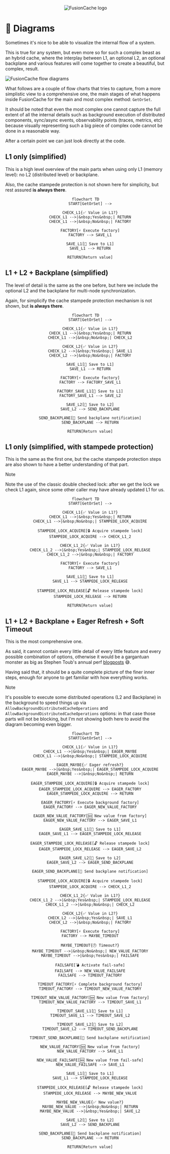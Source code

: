 <div align="center">

![FusionCache logo](logo-128x128.png)

</div>

# 🧬 Diagrams

Sometimes it's nice to be able to visualize the internal flow of a system.

This is true for any system, but even more so for such a complex beast as an hybrid cache, where the interplay between L1, an optional L2, an optional backplane and various features will come together to create a beautiful, but complex, result.

![FusionCache flow diagrams](images/diagrams.png)

What follows are a couple of flow charts that tries to capture, from a more simplistic view to a comprehensive one, the main stages of what happens inside FusionCache for the main and most complex method: `GetOrSet`.

It should be noted that even the most complex one cannot capture the full extent of all the internal details such as background execution of distributed components, sync/async events, observability points (traces, metrics, etc) because visually representing such a big piece of complex code cannot be done in a reasonable way.

After a certain point we can just look directly at the code.

## L1 only (simplified)

This is a high level overview of the main parts when using only L1 (memory level): no L2 (distributed level) or backplane.

Also, the cache stampede protection is not shown here for simplicity, but rest assured **is always there**.

<div align="center">

```mermaid
flowchart TD
    START[GetOrSet] -->
    
    CHECK_L1{✅ Value in L1?}
    CHECK_L1 -->|&nbsp;Yes&nbsp;| RETURN
    CHECK_L1 -->|&nbsp;No&nbsp;| FACTORY

    FACTORY[⚡ Execute factory]
    FACTORY --> SAVE_L1

    SAVE_L1[💾 Save to L1]
    SAVE_L1 --> RETURN
    
    RETURN[Return value]
```

</div>

## L1 + L2 + Backplane (simplified)

The level of detail is the same as the one before, but here we include the optional L2 and the backplane for multi-node synchronization.

Again, for simplicify the cache stampede protection mechanism is not shown, but **is always there**.

<div align="center">

```mermaid
flowchart TD
    START[GetOrSet] -->
    
    CHECK_L1{✅ Value in L1?}
    CHECK_L1 -->|&nbsp;Yes&nbsp;| RETURN
    CHECK_L1 -->|&nbsp;No&nbsp;| CHECK_L2

    CHECK_L2{✅ Value in L2?}
    CHECK_L2 -->|&nbsp;Yes&nbsp;| SAVE_L1
    CHECK_L2 -->|&nbsp;No&nbsp;| FACTORY

    SAVE_L1[💾 Save to L1]
    SAVE_L1 --> RETURN

    FACTORY[⚡ Execute factory]
    FACTORY --> FACTORY_SAVE_L1

    FACTORY_SAVE_L1[💾 Save to L1]
    FACTORY_SAVE_L1 --> SAVE_L2
    
    SAVE_L2[💾 Save to L2]
    SAVE_L2 --> SEND_BACKPLANE
    
    SEND_BACKPLANE[📢 Send backplane notification]
    SEND_BACKPLANE --> RETURN

    RETURN[Return value]
```

</div>

## L1 only (simplified, with stampede protection)

This is the same as the first one, but the cache stampede protection steps are also shown to have a better understanding of that part.

> [!NOTE]
> Note the use of the classic double checked lock: after we get the lock we check L1 again, since some other caller may have already updated L1 for us.

<div align="center">

```mermaid
flowchart TD
    START[GetOrSet] -->
    
    CHECK_L1{✅ Value in L1?}
    CHECK_L1 -->|&nbsp;Yes&nbsp;| RETURN
    CHECK_L1 -->|&nbsp;No&nbsp;| STAMPEDE_LOCK_ACQUIRE

    STAMPEDE_LOCK_ACQUIRE[🔒 Acquire stampede lock]
    STAMPEDE_LOCK_ACQUIRE --> CHECK_L1_2
    
    CHECK_L1_2{✅ Value in L1?}
    CHECK_L1_2 -->|&nbsp;Yes&nbsp;| STAMPEDE_LOCK_RELEASE
    CHECK_L1_2 -->|&nbsp;No&nbsp;| FACTORY

    FACTORY[⚡ Execute factory]
    FACTORY --> SAVE_L1

    SAVE_L1[💾 Save to L1]
    SAVE_L1 --> STAMPEDE_LOCK_RELEASE
    
    STAMPEDE_LOCK_RELEASE[🔓 Release stampede lock]
    STAMPEDE_LOCK_RELEASE --> RETURN
    
    RETURN[Return value]
```

</div>

## L1 + L2 + Backplane + Eager Refresh + Soft Timeout

This is the most comprehensive one.

As said, it cannot contain every little detail of every little feature and every possible combination of options, otherwise it would be a gargantuan monster as big as Stephen Toub's annual perf [blogposts](https://devblogs.microsoft.com/dotnet/performance-improvements-in-net-9/) 😅.

Having said that, it should be a quite complete picture of the finer inner steps, enough for anyone to get familiar with how  everything works.

> [!NOTE]
> It's possible to execute some distributed operations (L2 and Backplane) in the background to speed things up via `AllowBackgroundDistributedCacheOperations` and `AllowBackgroundDistributedCacheOperations` options: in that case those parts will not be blocking, but I'm not showing both here to avoid the diagram becoming even bigger.

<div align="center">

```mermaid
flowchart TD
    START[GetOrSet] -->
    
    CHECK_L1{✅ Value in L1?}
    CHECK_L1 -->|&nbsp;Yes&nbsp;| EAGER_MAYBE
    CHECK_L1 -->|&nbsp;No&nbsp;| STAMPEDE_LOCK_ACQUIRE

    EAGER_MAYBE{✅ Eager refresh?}
    EAGER_MAYBE -->|&nbsp;Yes&nbsp;| EAGER_STAMPEDE_LOCK_ACQUIRE
    EAGER_MAYBE -->|&nbsp;No&nbsp;| RETURN

    EAGER_STAMPEDE_LOCK_ACQUIRE[🔒 Acquire stampede lock]
    EAGER_STAMPEDE_LOCK_ACQUIRE --> EAGER_FACTORY
    EAGER_STAMPEDE_LOCK_ACQUIRE --> RETURN

    EAGER_FACTORY[⚡ Execute background factory]
    EAGER_FACTORY --> EAGER_NEW_VALUE_FACTORY

    EAGER_NEW_VALUE_FACTORY[🆕 New value from factory]
    EAGER_NEW_VALUE_FACTORY --> EAGER_SAVE_L1

    EAGER_SAVE_L1[💾 Save to L1]
    EAGER_SAVE_L1 --> EAGER_STAMPEDE_LOCK_RELEASE
    
    EAGER_STAMPEDE_LOCK_RELEASE[🔓 Release stampede lock]
    EAGER_STAMPEDE_LOCK_RELEASE --> EAGER_SAVE_L2

    EAGER_SAVE_L2[💾 Save to L2]
    EAGER_SAVE_L2 --> EAGER_SEND_BACKPLANE

    EAGER_SEND_BACKPLANE[📢 Send backplane notification]

    STAMPEDE_LOCK_ACQUIRE[🔒 Acquire stampede lock]
    STAMPEDE_LOCK_ACQUIRE --> CHECK_L1_2
    
    CHECK_L1_2{✅ Value in L1?}
    CHECK_L1_2 -->|&nbsp;Yes&nbsp;| STAMPEDE_LOCK_RELEASE
    CHECK_L1_2 -->|&nbsp;No&nbsp;| CHECK_L2

    CHECK_L2{✅ Value in L2?}
    CHECK_L2 -->|&nbsp;Yes&nbsp;| SAVE_L1
    CHECK_L2 -->|&nbsp;No&nbsp;| FACTORY

    FACTORY[⚡ Execute factory]
    FACTORY --> MAYBE_TIMEOUT

    MAYBE_TIMEOUT{🕑 Timeout?}
    MAYBE_TIMEOUT -->|&nbsp;No&nbsp;| NEW_VALUE_FACTORY
    MAYBE_TIMEOUT -->|&nbsp;Yes&nbsp;| FAILSAFE

    FAILSAFE[💣 Activate fail-safe]
    FAILSAFE --> NEW_VALUE_FAILSAFE
    FAILSAFE --> TIMEOUT_FACTORY

    TIMEOUT_FACTORY[⚡ Complete background factory]
    TIMEOUT_FACTORY --> TIMEOUT_NEW_VALUE_FACTORY

    TIMEOUT_NEW_VALUE_FACTORY[🆕 New value from factory]
    TIMEOUT_NEW_VALUE_FACTORY --> TIMEOUT_SAVE_L1

    TIMEOUT_SAVE_L1[💾 Save to L1]
    TIMEOUT_SAVE_L1 --> TIMEOUT_SAVE_L2
    
    TIMEOUT_SAVE_L2[💾 Save to L2]
    TIMEOUT_SAVE_L2 --> TIMEOUT_SEND_BACKPLANE

    TIMEOUT_SEND_BACKPLANE[📢 Send backplane notification]

    NEW_VALUE_FACTORY[🆕 New value from factory]
    NEW_VALUE_FACTORY --> SAVE_L1

    NEW_VALUE_FAILSAFE[🆕 New value from fail-safe]
    NEW_VALUE_FAILSAFE --> SAVE_L1

    SAVE_L1[💾 Save to L1]
    SAVE_L1 --> STAMPEDE_LOCK_RELEASE
    
    STAMPEDE_LOCK_RELEASE[🔓 Release stampede lock]
    STAMPEDE_LOCK_RELEASE --> MAYBE_NEW_VALUE

    MAYBE_NEW_VALUE{✅ New value?}
    MAYBE_NEW_VALUE -->|&nbsp;No&nbsp;| RETURN
    MAYBE_NEW_VALUE -->|&nbsp;Yes&nbsp;| SAVE_L2

    SAVE_L2[💾 Save to L2]
    SAVE_L2 --> SEND_BACKPLANE

    SEND_BACKPLANE[📢 Send backplane notification]
    SEND_BACKPLANE --> RETURN

    RETURN[Return value]
```

</div>
